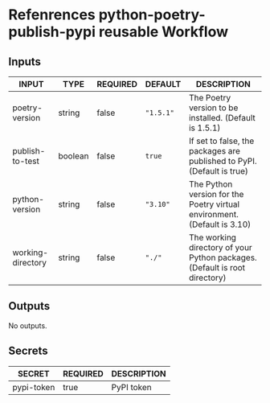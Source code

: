 # Refenrences python-poetry-publish-pypi reusable Workflow
## Inputs

<!-- AUTO-DOC-INPUT:START - Do not remove or modify this section -->

|       INPUT       |  TYPE   | REQUIRED |  DEFAULT  |                                DESCRIPTION                                 |
|-------------------|---------|----------|-----------|----------------------------------------------------------------------------|
|  poetry-version   | string  |  false   | `"1.5.1"` |           The Poetry version to be installed. (Default is 1.5.1)           |
|  publish-to-test  | boolean |  false   |  `true`   |   If set to false, the packages are published to PyPI. (Default is true)   |
|  python-version   | string  |  false   | `"3.10"`  |  The Python version for the Poetry virtual environment. (Default is 3.10)  |
| working-directory | string  |  false   |  `"./"`   | The working directory of your Python packages. (Default is root directory) |

<!-- AUTO-DOC-INPUT:END -->
## Outputs

<!-- AUTO-DOC-OUTPUT:START - Do not remove or modify this section -->
No outputs.
<!-- AUTO-DOC-OUTPUT:END -->
## Secrets

<!-- AUTO-DOC-SECRETS:START - Do not remove or modify this section -->

|   SECRET   | REQUIRED | DESCRIPTION |
|------------|----------|-------------|
| pypi-token |   true   | PyPI token  |

<!-- AUTO-DOC-SECRETS:END -->
